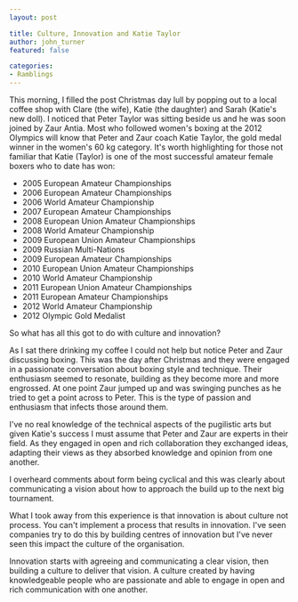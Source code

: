 ```yaml
---
layout: post

title: Culture, Innovation and Katie Taylor
author: john_turner
featured: false

categories:
- Ramblings
---
```


This morning, I filled the post Christmas day lull by popping out to a local coffee shop with Clare (the wife), Katie (the daughter) and Sarah (Katie's new doll).  I noticed that Peter Taylor was sitting beside us and he was soon joined by Zaur Antia.  Most who followed women's boxing at the 2012  Olympics will know that Peter and Zaur coach Katie Taylor, the gold medal winner in the women's 60 kg category.  It's worth highlighting for those not familiar that Katie (Taylor) is one of the most successful amateur female boxers who to date has won:

- 2005 European Amateur Championships
- 2006 European Amateur Championships
- 2006 World Amateur Championship
- 2007 European Amateur Championships
- 2008 European Union Amateur Championships
- 2008 World Amateur Championship
- 2009 European Union Amateur Championships
- 2009 Russian Multi-Nations
- 2009 European Amateur Championships
- 2010 European Union Amateur Championships
- 2010 World Amateur Championship
- 2011 European Union Amateur Championships
- 2011 European Amateur Championships
- 2012 World Amateur Championship
- 2012 Olympic Gold Medalist

So what has all this got to do with culture and innovation?

As I sat there drinking my coffee I could not help but notice Peter and Zaur discussing boxing.  This was the day after Christmas and they were engaged in a passionate conversation about boxing style and technique.  Their enthusiasm seemed to resonate, building as they become more and more engrossed.  At one point Zaur jumped up and was swinging punches as he tried to get a point across to Peter.  This is the type of passion and enthusiasm that infects those around them.

I've no real knowledge of the technical aspects of the pugilistic arts but given Katie's success I must assume that Peter and Zaur are experts in their field.  As they engaged in open and rich collaboration they exchanged ideas, adapting their views as they absorbed knowledge and opinion from one another.

I overheard comments about form being cyclical and this was clearly about communicating a vision about how to approach the build up to the next big tournament.

What I took away from this experience is that innovation is about culture not process.  You can't implement a process that results in innovation.  I've seen companies try to do this by building centres of innovation but I've never seen this impact the culture of the organisation.

Innovation starts with agreeing and communicating a clear vision, then building a culture to deliver that vision.  A culture created by having knowledgeable people who are passionate and able to engage in open and rich communication with one another.
